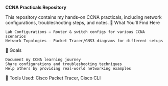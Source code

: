 **CCNA Practicals Repository**

This repository contains my hands-on CCNA practicals, including network configurations, troubleshooting steps, and notes.
📌 What You'll Find Here

    Lab Configurations – Router & switch configs for various CCNA scenarios
    Network Topologies – Packet Tracer/GNS3 diagrams for different setups

🎯 Goals

    Document my CCNA learning journey
    Share configurations and troubleshooting techniques
    Help others by providing real-world networking examples

🔗 Tools Used: Cisco Packet Tracer, Cisco CLI
